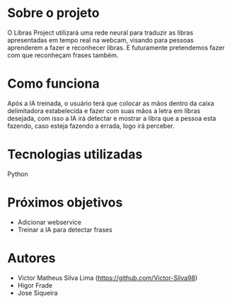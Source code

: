 # Sobre o projeto
O Libras Project utilizará uma rede neural para traduzir as libras apresentadas em tempo real na webcam, visando para pessoas aprenderem a fazer e reconhecer libras. E futuramente
pretendemos fazer com que reconheçam frases também.

# Como funciona
Após a IA treinada, o usuário terá que colocar as mãos dentro da caixa delimitadora estabelecida e fazer com suas mãos a letra em libras desejada,  com isso a IA irá detectar e 
mostrar a libra que a pessoa esta fazendo, caso esteja fazendo a errada, logo irá perceber.

# Tecnologias utilizadas
Python

# Próximos objetivos
- Adicionar webservice
- Treinar a IA para detectar frases

# Autores
- Victor Matheus Silva Lima (https://github.com/Victor-Silva98)
- Higor Frade
- Jose Siqueira
